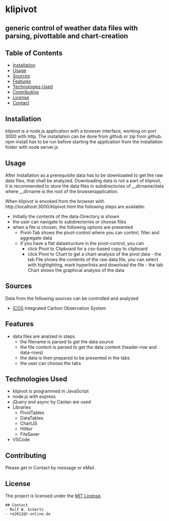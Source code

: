    # klipivot
   ## generic control of weather data files with parsing, pivottable and chart-creation

   ## Table of Contents
   - [Installation](#installation)
   - [Usage](#usage)
   - [Sources](#sources)
   - [Features](#features)
   - [Technologies Used](#technologies-used)
   - [Contributing](#contributing)
   - [License](#license)
   - [Contact](#contact)

   ## Installation
   klipivot is a node.js application with a browser interface, working on port 3000 with http.
   The installation can be done from github or zip from github.
   npm install has to be run before starting the application from the installation folder
   with node server.js

   ## Usage
   After Installation as a prerequisite data has to be downloaded to get the raw data files,
   that shall be analyzed.
   Downloading data is not a part of klipivot, it is recommended to store the data files 
   in subdirectories of __dirname/data where __dirname is the root of the browserapplication.

   When klipivot is envoked from the browser with http://localhost:3000/klipivot.html
   the following steps are available:
   - Initially the contents of the data-Directory is shown
   - the user can navigate to subdirectories or choose files
   - when a file is chosen, the following options are presented
     - Pivot-Tab shows the pivot-control where you can control, filter and aggregate data
     - if you have a flat datastructure in the pivot-control, you can
       - click Pivot to Clipboard for a csv-based copy to clipboard
       - click Pivot to Chart to get a chart-analysis of the pivot data
    - the tab File shows the contents of the raw data file, you can select with highlighting,
      mark hyperlinks and download the file
    - the tab Chart shows the graphical analysis of the data  

   ## Sources
   Data from the following sources can be controlled and analyzed
   - [ICOS](https://data.icos-cp.eu/portal/#{%22filterCategories%22:{%22level%22:[1,2],%22theme%22:[%22atmosphere%22],%22project%22:[%22icos%22]}}) Integrated Carbon Observation System

   ## Features
   - data files are analzed in steps
     - the filename is parsed to get the data source
     - the file content is parsed to get the data content (header-row and data-rows)
     - the data is then prepared to be presented in the tabs
     - the user can choose the tabs

   ## Technologies Used
   - klipivot is programmed in JavaScript
   - node.js with express
   - jQuery and async by Caolan are used
   - Libraries
     - PivotTables
     - DataTables
     - ChartJS
     - Hilitor
     - FileSaver
   - VSCode

   ## Contributing
   Please get in Contact by message or eMail.

   ## License
   The project is licensed under the [MIT License](LICENSE).

    ## Contact
    - Rolf W. Eckertz
    - re2012@t-online.de